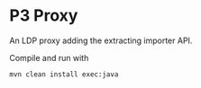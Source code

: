 # P3 Proxy

An LDP proxy adding the extracting importer API.

Compile and run with

    mvn clean install exec:java